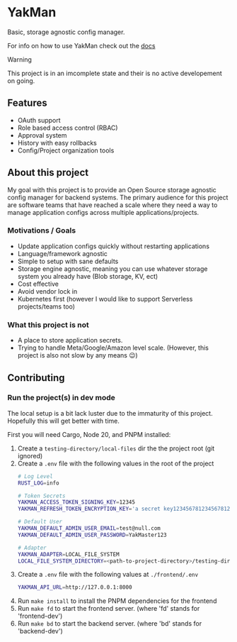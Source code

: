 # YakMan

Basic, storage agnostic config manager.

For info on how to use YakMan check out the [docs](./docs/index.md)

> [!WARNING]
> This project is in an imcomplete state and their is no active developement on going.

## Features

- OAuth support
- Role based access control (RBAC)
- Approval system
- History with easy rollbacks
- Config/Project organization tools


## About this project

My goal with this project is to provide an Open Source storage agnostic config manager for backend systems. The primary audience for this project are software teams that have reached a scale where they need a way to manage application configs across multiple applications/projects.

### Motivations / Goals

- Update application configs quickly without restarting applications
- Language/framework agnostic
- Simple to setup with sane defaults
- Storage engine agnostic, meaning you can use whatever storage system you already have (Blob storage, KV, ect)
- Cost effective
- Avoid vendor lock in
- Kubernetes first (however I would like to support Serverless projects/teams too)

### What this project is not

- A place to store application secrets. 
- Trying to handle Meta/Google/Amazon level scale. (However, this project is also not slow by any means 😉)


## Contributing

### Run the project(s) in dev mode

The local setup is a bit lack luster due to the immaturity of this project.
Hopefully this will get better with time.


First you will need Cargo, Node 20, and PNPM installed:

1. Create a `testing-directory/local-files` dir the the project root (git ignored)
1. Create a `.env` file with the following values in the root of the project
    ```sh
    # Log Level
    RUST_LOG=info

    # Token Secrets
    YAKMAN_ACCESS_TOKEN_SIGNING_KEY=12345
    YAKMAN_REFRESH_TOKEN_ENCRYPTION_KEY='a secret key12345678123456781231'

    # Default User
    YAKMAN_DEFAULT_ADMIN_USER_EMAIL=test@null.com
    YAKMAN_DEFAULT_ADMIN_USER_PASSWORD=YakMaster123

    # Adapter
    YAKMAN_ADAPTER=LOCAL_FILE_SYSTEM
    LOCAL_FILE_SYSTEM_DIRECTORY=<path-to-project-directory>/testing-directory/local-files
    ```
1. Create  a `.env` file with the following values at `./frontend/.env`
   ```sh
   YAKMAN_API_URL=http://127.0.0.1:8000
   ```
1. Run `make install` to install the PNPM dependencies for the frontend
1. Run `make fd` to start the frontend server. (where 'fd' stands for 'frontend-dev')
1. Run `make bd` to start the backend server. (where 'bd' stands for 'backend-dev')
